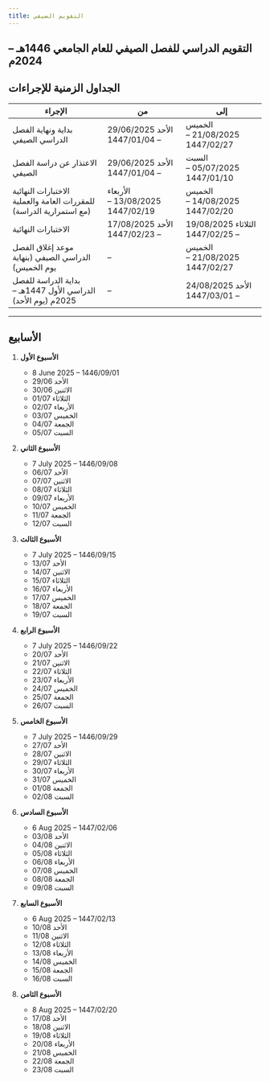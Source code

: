```yaml
---
title: التقويم الصيفي
---
```


## التقويم الدراسي للفصل الصيفي للعام الجامعي 1446هـ – 2024م


## الجداول الزمنية للإجراءات

| الإجراء                                                           | من                              | إلى                               |
|--------------------------------------------------------------------|--------------------------------|-----------------------------------|
| بداية ونهاية الفصل الدراسي الصيفي                                  | الأحد 29/06/2025 – 1447/01/04   | الخميس 21/08/2025 – 1447/02/27     |
| الاعتذار عن دراسة الفصل الصيفي                                     | الأحد 29/06/2025 – 1447/01/04   | السبت 05/07/2025 – 1447/01/10      |
| الاختبارات النهائية للمقررات العامة والعملية (مع استمرارية الدراسة) | الأربعاء 13/08/2025 – 1447/02/19 | الخميس 14/08/2025 – 1447/02/20     |
| الاختبارات النهائية                                               | الأحد 17/08/2025 – 1447/02/23   | الثلاثاء 19/08/2025 – 1447/02/25   |
| موعد إغلاق الفصل الدراسي الصيفي (بنهاية يوم الخميس)             | –                              | الخميس 21/08/2025 – 1447/02/27     |
| بداية الدراسة للفصل الدراسي الأول 1447هـ – 2025م (يوم الأحد)       | –                              | الأحد 24/08/2025 – 1447/03/01      |

---

## الأسابيع

1. **الأسبوع الأول**  
   - 8 June 2025 – 1446/09/01  
   - الأحد 29/06  
   - الاثنين 30/06  
   - الثلاثاء 01/07  
   - الأربعاء 02/07  
   - الخميس 03/07  
   - الجمعة 04/07  
   - السبت 05/07  

2. **الأسبوع الثاني**  
   - 7 July 2025 – 1446/09/08  
   - الأحد 06/07  
   - الاثنين 07/07  
   - الثلاثاء 08/07  
   - الأربعاء 09/07  
   - الخميس 10/07  
   - الجمعة 11/07  
   - السبت 12/07  

3. **الأسبوع الثالث**  
   - 7 July 2025 – 1446/09/15  
   - الأحد 13/07  
   - الاثنين 14/07  
   - الثلاثاء 15/07  
   - الأربعاء 16/07  
   - الخميس 17/07  
   - الجمعة 18/07  
   - السبت 19/07  

4. **الأسبوع الرابع**  
   - 7 July 2025 – 1446/09/22  
   - الأحد 20/07  
   - الاثنين 21/07  
   - الثلاثاء 22/07  
   - الأربعاء 23/07  
   - الخميس 24/07  
   - الجمعة 25/07  
   - السبت 26/07  

5. **الأسبوع الخامس**  
   - 7 July 2025 – 1446/09/29  
   - الأحد 27/07  
   - الاثنين 28/07  
   - الثلاثاء 29/07  
   - الأربعاء 30/07  
   - الخميس 31/07  
   - الجمعة 01/08  
   - السبت 02/08  

6. **الأسبوع السادس**  
   - 6 Aug 2025 – 1447/02/06  
   - الأحد 03/08  
   - الاثنين 04/08  
   - الثلاثاء 05/08  
   - الأربعاء 06/08  
   - الخميس 07/08  
   - الجمعة 08/08  
   - السبت 09/08  

7. **الأسبوع السابع**  
   - 6 Aug 2025 – 1447/02/13  
   - الأحد 10/08  
   - الاثنين 11/08  
   - الثلاثاء 12/08  
   - الأربعاء 13/08  
   - الخميس 14/08  
   - الجمعة 15/08  
   - السبت 16/08  

8. **الأسبوع الثامن**  
   - 8 Aug 2025 – 1447/02/20  
   - الأحد 17/08  
   - الاثنين 18/08  
   - الثلاثاء 19/08  
   - الأربعاء 20/08  
   - الخميس 21/08  
   - الجمعة 22/08  
   - السبت 23/08  
